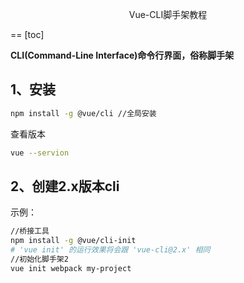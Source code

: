 <p style='text-align:center'>Vue-CLI脚手架教程</p>
==
[toc]

<strong>CLI(Command-Line Interface)命令行界面，俗称脚手架</strong>
## 1、安装
```sh
npm install -g @vue/cli //全局安装
```
查看版本
```sh
vue --servion
```
## 2、创建2.x版本cli
示例：
```sh
//桥接工具
npm install -g @vue/cli-init
# 'vue init' 的运行效果将会跟 'vue-cli@2.x' 相同
//初始化脚手架2
vue init webpack my-project
```

